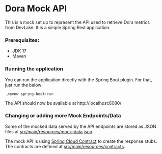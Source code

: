 # Dora Mock API

This is a mock set up to represent the API used to retrieve Dora metrics from DevLake. It is a simple Spring Rest application.

### Prerequisites:

- JDK 17
- Maven

### Running the application

You can run the application directly with the Spring Boot plugin. For that, just run the below:

```
./mvnw spring-boot:run
```

The API should now be available at http://localhost:8080/

### Changing or adding more Mock Endpoints/Data

Some of the mocked data served by the API endpoints are stored as JSON files at [src/main/resources/mock-data.json](src/main/resources/stubs).

The mock API is using [Spring Cloud Contract](https://spring.io/projects/spring-cloud-contract) to create the response stubs.
The contracts are defined at [src/main/resources/contracts](src/main/resources/contracts).
